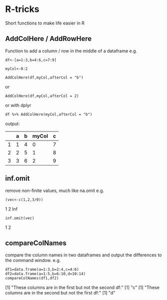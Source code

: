 # R-tricks
Short functions to make life easier in R


## AddColHere / AddRowHere
Function to add a column / row in the middle of a dataframe 
e.g.

`df<-[a=1:3,b=4:6,c=7:9]`

`myCol<-0:2`


`AddColHere(df,myCol,afterCol = "b")`

or

`AddColHere(df,myCol,afterCol = 2)`

or with dplyr

`df %>% AddColHere(myCol,afterCol = "b")`

output:

||  a |b |myCol| c|
|---|---|---|---|---|
|1| 1 |4        | 0 |7|
|2 |2 |5    |    1 |8|
|3 |3 |6      |  2 |9|

## inf.omit
remove non-finite values, much like na.omit
e.g.

`(vec<-c(1,2,3/0))`

1   2 Inf

`inf.omit(vec)`

1 2

## compareColNames
compare the column names in two dataframes and output the differences to the command window.
e.g.

```
df1=data.frame(a=1:3,b=2:4,c=4:6)
df2=data.frame(a=1:5,b=6:10,d=10:14)
compareColNames(df1,df2)
```

[1] "These columns are in the first but not the second df:"
[1] "c"
[1] "These columns are in the second but not the first df:"
[1] "d"
